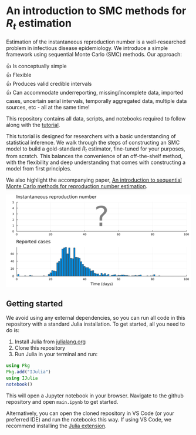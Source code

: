 # An introduction to SMC methods for $R_t$ estimation

Estimation of the instantaneous reproduction number is a well-researched problem in infectious disease epidemiology. We introduce a simple framework using sequential Monte Carlo (SMC) methods. Our approach:

👍 Is conceptually simple  
👍 Flexible  
👍 Produces valid credible intervals  
👍 Can accommodate underreporting, missing/incomplete data, imported cases, uncertain serial intervals, temporally aggregated data, multiple data sources, etc - all at the same time!

This repository contains all data, scripts, and notebooks required to follow along with the [tutorial](todo.link).

This tutorial is designed for researchers with a basic understanding of statistical inference. We walk through the steps of constructing an SMC model to build a gold-standard $R_t$ estimator, fine-tuned for your purposes, from scratch. This balances the convenience of an off-the-shelf method, with the flexibility and deep understanding that comes with constructing a model from first principles.

We also highlight the accompanying paper, [An introduction to sequential Monte Carlo methods for reproduction number estimation](link.link).

![Figure showing unknown Rt and reported cases in NZ](assets/root_readme_data.png)


## Getting started

We avoid using any external dependencies, so you can run all code in this repository with a standard Julia installation. To get started, all you need to do is:
1. Install Julia from [julialang.org](https://julialang.org/downloads/)
2. Clone this repository
3. Run Julia in your terminal and run:

```julia
using Pkg
Pkg.add("IJulia")
using IJulia
notebook()
```

This will open a Jupyter notebook in your browser. Navigate to the github repository and open `main.ipynb` to get started.

Alternatively, you can open the cloned repository in VS Code (or your preferred IDE) and run the notebooks this way. If using VS Code, we recommend installing the [Julia extension](link.link).